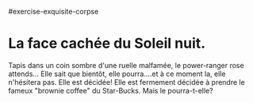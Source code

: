 #exercise-exquisite-corpse

La face cachée du Soleil nuit.
==============================
Tapis dans un coin sombre d'une ruelle malfamée, le power-ranger rose attends...
Elle sait que bientôt, elle pourra....et à ce moment la, elle n'hésitera pas. Elle est décidée!
Elle est fermement décidée à prendre le fameux "brownie coffee" du Star-Bucks. Mais le pourra-t-elle?
